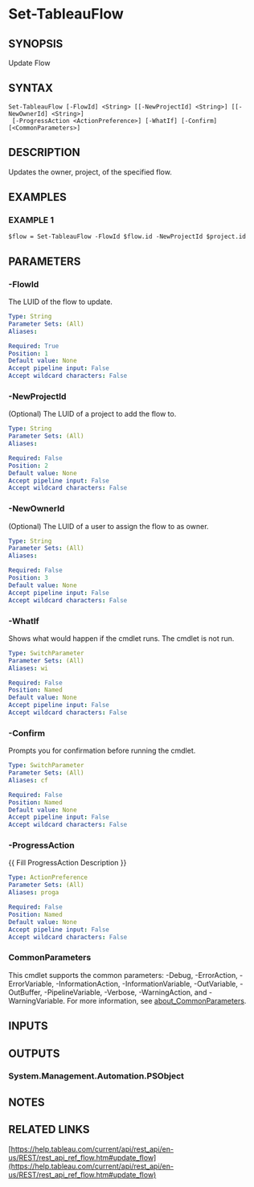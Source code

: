 # Set-TableauFlow

## SYNOPSIS
Update Flow

## SYNTAX

```
Set-TableauFlow [-FlowId] <String> [[-NewProjectId] <String>] [[-NewOwnerId] <String>]
 [-ProgressAction <ActionPreference>] [-WhatIf] [-Confirm] [<CommonParameters>]
```

## DESCRIPTION
Updates the owner, project, of the specified flow.

## EXAMPLES

### EXAMPLE 1
```
$flow = Set-TableauFlow -FlowId $flow.id -NewProjectId $project.id
```

## PARAMETERS

### -FlowId
The LUID of the flow to update.

```yaml
Type: String
Parameter Sets: (All)
Aliases:

Required: True
Position: 1
Default value: None
Accept pipeline input: False
Accept wildcard characters: False
```

### -NewProjectId
(Optional) The LUID of a project to add the flow to.

```yaml
Type: String
Parameter Sets: (All)
Aliases:

Required: False
Position: 2
Default value: None
Accept pipeline input: False
Accept wildcard characters: False
```

### -NewOwnerId
(Optional) The LUID of a user to assign the flow to as owner.

```yaml
Type: String
Parameter Sets: (All)
Aliases:

Required: False
Position: 3
Default value: None
Accept pipeline input: False
Accept wildcard characters: False
```

### -WhatIf
Shows what would happen if the cmdlet runs.
The cmdlet is not run.

```yaml
Type: SwitchParameter
Parameter Sets: (All)
Aliases: wi

Required: False
Position: Named
Default value: None
Accept pipeline input: False
Accept wildcard characters: False
```

### -Confirm
Prompts you for confirmation before running the cmdlet.

```yaml
Type: SwitchParameter
Parameter Sets: (All)
Aliases: cf

Required: False
Position: Named
Default value: None
Accept pipeline input: False
Accept wildcard characters: False
```

### -ProgressAction
{{ Fill ProgressAction Description }}

```yaml
Type: ActionPreference
Parameter Sets: (All)
Aliases: proga

Required: False
Position: Named
Default value: None
Accept pipeline input: False
Accept wildcard characters: False
```

### CommonParameters
This cmdlet supports the common parameters: -Debug, -ErrorAction, -ErrorVariable, -InformationAction, -InformationVariable, -OutVariable, -OutBuffer, -PipelineVariable, -Verbose, -WarningAction, and -WarningVariable. For more information, see [about_CommonParameters](http://go.microsoft.com/fwlink/?LinkID=113216).

## INPUTS

## OUTPUTS

### System.Management.Automation.PSObject
## NOTES

## RELATED LINKS

[https://help.tableau.com/current/api/rest_api/en-us/REST/rest_api_ref_flow.htm#update_flow](https://help.tableau.com/current/api/rest_api/en-us/REST/rest_api_ref_flow.htm#update_flow)

